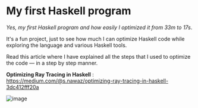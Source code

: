 
# My first Haskell program 

*Yes, my first Haskell program and how easily I optimized it from 33m to 17s*.

It's a fun project, just to see how much I can optimize Haskell code while exploring the language and various Haskell tools.

Read this article where I have explained all the steps that I used to optimize the code &mdash; in a step by step manner.

 **Optimizing Ray Tracing in Haskell** : https://medium.com/@s.nawaz/optimizing-ray-tracing-in-haskell-3dc412fff20a

![image](https://github.com/user-attachments/assets/39eae39d-3f9d-4d40-8b92-da75884cd399)

